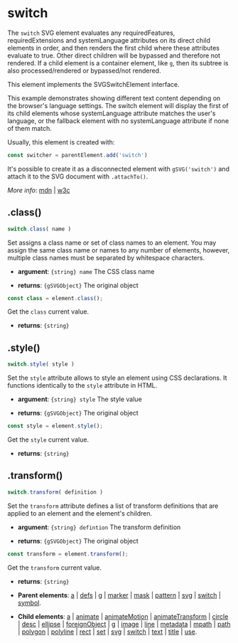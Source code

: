 # switch

The `switch` SVG element evaluates any requiredFeatures, requiredExtensions and systemLanguage attributes on its direct child elements in order, and then renders the first child where these attributes evaluate to true. Other direct children will be bypassed and therefore not rendered. If a child element is a container element, like `g`, then its subtree is also processed/rendered or bypassed/not rendered.

This element implements the SVGSwitchElement interface.

This example demonstrates showing different text content depending on the browser's language settings. The switch element will display the first of its child elements whose systemLanguage attribute matches the user's language, or the fallback element with no systemLanguage attribute if none of them match.



Usually, this element is created with:
      
```js
const switcher = parentElement.add('switch')
```

It's possible to create it as a disconnected element with `gSVG('switch')` and attach it to the SVG document with `.attachTo()`.

*More info*:
      [mdn](https://developer.mozilla.org//en-US/docs/Web/SVG/Element/switch) | [w3c](https://svgwg.org/svg2-draft/single-page.html#struct-SwitchElement)

## .class()


```js
switch.class( name )
```
Set assigns a class name or set of class names to an element. You may assign the same class name or names to any number of elements, however, multiple class names must be separated by whitespace characters.

- **argument**: `{string} name` The CSS class name 

- **returns**: `{gSVGObject}` The original object


```js
const class = element.class();
```
Get the `class` current value.

- **returns**: `{string}` 

## .style()


```js
switch.style( style )
```
Set the `style` attribute allows to style an element using CSS declarations. It functions identically to the `style` attribute in HTML.

- **argument**: `{string} style` The style value 

- **returns**: `{gSVGObject}` The original object


```js
const style = element.style();
```
Get the `style` current value.

- **returns**: `{string}` 

## .transform()


```js
switch.transform( definition )
```
Set the `transform` attribute defines a list of transform definitions that are applied to an element and the element's children.

- **argument**: `{string} defintion` The transform definition 

- **returns**: `{gSVGObject}` The original object


```js
const transform = element.transform();
```
Get the `transform` current value.

- **returns**: `{string}` 

- **Parent elements**: [a](./a.md) | [defs](./defs.md) | [g](./g.md) | [marker](./marker.md) | [mask](./mask.md) | [pattern](./pattern.md) | [svg](./svg.md) | [switch](./switch.md) | [symbol](./symbol.md).

- **Child elements**: [a](./a.md) | [animate](./animate.md) | [animateMotion](./animateMotion.md) | [animateTransform](./animateTransform.md) | [circle](./circle.md) | [desc](./desc.md) |  [ellipse](./ellipse.md) | [foreignObject](./foreignObject.md) | [g](./g.md) | [image](./image.md) | [line](./line.md) | [metadata](./metadata.md) | [mpath](./mpath.md) | [path](./path.md) | [polygon](./polygon.md) | [polyline](./polyline.md) | [rect](./rect.md) | [set](./set.md) | [svg](./svg.md) | [switch](./switch.md) | [text](./text.md) | [title](./title.md) | [use](./use.md).

